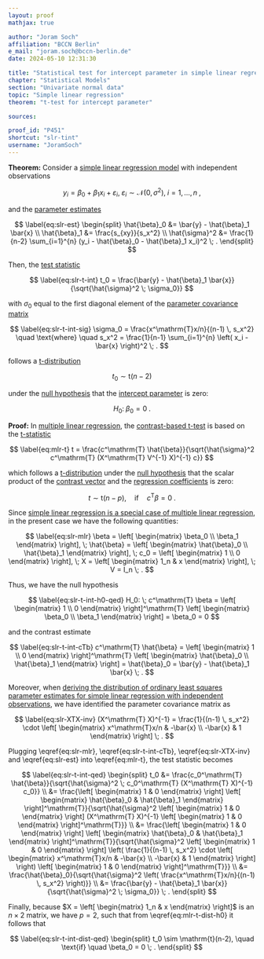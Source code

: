 ```yaml
---
layout: proof
mathjax: true

author: "Joram Soch"
affiliation: "BCCN Berlin"
e_mail: "joram.soch@bccn-berlin.de"
date: 2024-05-10 12:31:30

title: "Statistical test for intercept parameter in simple linear regression model"
chapter: "Statistical Models"
section: "Univariate normal data"
topic: "Simple linear regression"
theorem: "t-test for intercept parameter"

sources:

proof_id: "P451"
shortcut: "slr-tint"
username: "JoramSoch"
---
```



**Theorem:** Consider a [simple linear regression model](/D/slr) with independent observations

$$ \label{eq:slr}
y_i = \beta_0 + \beta_1 x_i + \varepsilon_i, \; \varepsilon_i \sim \mathcal{N}(0, \sigma^2), \; i = 1,\ldots,n \; ,
$$

and the [parameter estimates](/P/slr-mle)

$$ \label{eq:slr-est}
\begin{split}
\hat{\beta}_0 &= \bar{y} - \hat{\beta}_1 \bar{x} \\
\hat{\beta}_1 &= \frac{s_{xy}}{s_x^2} \\
\hat{\sigma}^2 &= \frac{1}{n-2} \sum_{i=1}^{n} (y_i - \hat{\beta}_0 - \hat{\beta}_1 x_i)^2 \; .
\end{split}
$$

Then, the [test statistic](/D/tstat)

$$ \label{eq:slr-t-int}
t_0 = \frac{\bar{y} - \hat{\beta}_1 \bar{x}}{\sqrt{\hat{\sigma}^2 \; \sigma_0}}
$$

with $\sigma_0$ equal to the first diagonal element of the [parameter covariance matrix](/P/slr-olsdist)

$$ \label{eq:slr-t-int-sig}
\sigma_0 = \frac{x^\mathrm{T}x/n}{(n-1) \, s_x^2} \quad \text{where} \quad s_x^2 = \frac{1}{n-1} \sum_{i=1}^{n} \left( x_i - \bar{x} \right)^2 \; .
$$

follows a [t-distribution](/D/t)

$$ \label{eq:slr-t-int-dist}
t_0 \sim \mathrm{t}(n-2)
$$

under the [null hypothesis](/D/h0) that the [intercept parameter](/D/mlr) is zero:

$$ \label{eq:slr-t-int-h0}
H_0: \; \beta_0 = 0 \; .
$$


**Proof:** In [multiple linear regression](/D/mlr), the [contrast-based t-test](/P/mlr-t) is based on the [t-statistic](/D/tstat)

$$ \label{eq:mlr-t}
t = \frac{c^\mathrm{T} \hat{\beta}}{\sqrt{\hat{\sigma}^2 c^\mathrm{T} (X^\mathrm{T} V^{-1} X)^{-1} c}}
$$

which follows a [t-distribution](/D/t) under the [null hypothesis](/D/h0) that the scalar product of the [contrast vector](/D/tcon) and the [regression coefficients](/D/mlr) is zero: 

$$ \label{eq:mlr-t-dist-h0}
t \sim \mathrm{t}(n-p), \quad \text{if} \quad c^\mathrm{T} \beta = 0 \; .
$$

Since [simple linear regression is a special case of multiple linear regression](/P/slr-mlr), in the present case we have the following quantities:

$$ \label{eq:slr-mlr}
\beta = \left[ \begin{matrix} \beta_0 \\ \beta_1 \end{matrix} \right], \;
\hat{\beta} = \left[ \begin{matrix} \hat{\beta}_0 \\ \hat{\beta}_1 \end{matrix} \right], \;
c_0 = \left[ \begin{matrix} 1 \\ 0 \end{matrix} \right], \;
X = \left[ \begin{matrix} 1_n & x \end{matrix} \right], \;
V = I_n \; .
$$

Thus, we have the null hypothesis

$$ \label{eq:slr-t-int-h0-qed}
H_0: \; c^\mathrm{T} \beta = \left[ \begin{matrix} 1 \\ 0 \end{matrix} \right]^\mathrm{T} \left[ \begin{matrix} \beta_0 \\ \beta_1 \end{matrix} \right] = \beta_0 = 0
$$

and the contrast estimate

$$ \label{eq:slr-t-int-cTb}
c^\mathrm{T} \hat{\beta} = \left[ \begin{matrix} 1 \\ 0 \end{matrix} \right]^\mathrm{T} \left[ \begin{matrix} \hat{\beta}_0 \\ \hat{\beta}_1 \end{matrix} \right] = \hat{\beta}_0 = \bar{y} - \hat{\beta}_1 \bar{x} \; .
$$

Moreover, when [deriving the distribution of ordinary least squares parameter estimates for simple linear regression with independent observations](/P/slr-olsdist), we have identified the parameter covariance matrix as

$$ \label{eq:slr-XTX-inv}
(X^\mathrm{T} X)^{-1} = \frac{1}{(n-1) \, s_x^2} \cdot \left[ \begin{matrix} x^\mathrm{T}x/n & -\bar{x} \\ -\bar{x} & 1 \end{matrix} \right] \; .
$$

Plugging \eqref{eq:slr-mlr}, \eqref{eq:slr-t-int-cTb}, \eqref{eq:slr-XTX-inv} and \eqref{eq:slr-est} into \eqref{eq:mlr-t}, the test statistic becomes

$$ \label{eq:slr-t-int-qed}
\begin{split}
t_0 &= \frac{c_0^\mathrm{T} \hat{\beta}}{\sqrt{\hat{\sigma}^2 \; c_0^\mathrm{T} (X^\mathrm{T} X)^{-1} c_0}} \\
&= \frac{\left[ \begin{matrix} 1 & 0 \end{matrix} \right] \left[ \begin{matrix} \hat{\beta}_0 & \hat{\beta}_1 \end{matrix} \right]^\mathrm{T}}{\sqrt{\hat{\sigma}^2 \left[ \begin{matrix} 1 & 0 \end{matrix} \right] (X^\mathrm{T} X)^{-1} \left[ \begin{matrix} 1 & 0 \end{matrix} \right]^\mathrm{T}}} \\
&= \frac{\left[ \begin{matrix} 1 & 0 \end{matrix} \right] \left[ \begin{matrix} \hat{\beta}_0 & \hat{\beta}_1 \end{matrix} \right]^\mathrm{T}}{\sqrt{\hat{\sigma}^2 \left[ \begin{matrix} 1 & 0 \end{matrix} \right] \left( \frac{1}{(n-1) \, s_x^2} \cdot \left[ \begin{matrix} x^\mathrm{T}x/n & -\bar{x} \\ -\bar{x} & 1 \end{matrix} \right] \right) \left[ \begin{matrix} 1 & 0 \end{matrix} \right]^\mathrm{T}}} \\
&= \frac{\hat{\beta}_0}{\sqrt{\hat{\sigma}^2 \left( \frac{x^\mathrm{T}x/n}{(n-1) \, s_x^2} \right)}} \\
&= \frac{\bar{y} - \hat{\beta}_1 \bar{x}}{\sqrt{\hat{\sigma}^2 \; \sigma_0}} \; .
\end{split}
$$

Finally, because $X = \left[ \begin{matrix} 1_n & x \end{matrix} \right]$ is an $n \times 2$ matrix, we have $p = 2$, such that from \eqref{eq:mlr-t-dist-h0} it follows that

$$ \label{eq:slr-t-int-dist-qed}
\begin{split}
t_0 \sim \mathrm{t}(n-2), \quad \text{if} \quad \beta_0 = 0 \; .
\end{split}
$$